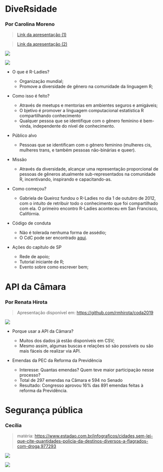 # DiveRsidade 

### Por Carolina Moreno

> [Link da apresentação (1)](https://drive.google.com/file/d/19YuvY0TIJUHyC6GbOWgm3D0PzJYhwzpe/view)

> [Link da apresentação (2)](https://docs.google.com/presentation/d/e/2PACX-1vRSfGEce2Jr8yeBaMF6Sa4Qo7yatTgCdLmVcgEWr-ed44oa_FaH_euqJPM2lWvAajf7KCzfcJsCeB4k/pub?start=true&loop=false&delayms=10000&slide=id.g6b91bc8a38_0_31)

![](https://i.imgur.com/ElVqnwH.jpg)  

![](https://i.imgur.com/4xuIGZ2.jpg)  


- O que é R-Ladies?
    - Organização mundial;
    - Promove a diversidade de gênero na comunidade da linguagem R;

- Como isso é feito?
    - Através de meetups e mentorias em ambientes seguros e amigáveis;
    - O bjetivo é promover a linguagem computacional estatística R compartilhando conhecimento
    - Qualquer pessoa que se identifique com o gênero feminino é bem-vinda, independente do nível de conhecimento.

- Público alvo
    - Pessoas que se identificam com o gênero feminino (mulheres cis, mulheres trans, e também pessoas não-binárias e queer).

- Missão
    - Através da diversidade, alcançar uma representação proporcional de pessoas de gêneros atualmente sub-representados na comunidade R, incentivando, inspirando e capacitando-as.

- Como começou?
    - Gabriela de Queiroz fundou o R-Ladies no dia 1 de outubro de 2012, com o intuito de retribuir todo o conhecimento que foi compartilhado com ela. O primeiro encontro R-Ladies aconteceu em San Francisco, Califórnia. 

- Código de conduta
    -  Não é tolerada nenhuma forma de assédio;
    - O CdC pode ser encontrado [aqui](https://github.com/rladies/starter-kit/wiki/Code-of-Conduct#portuguese).

- Ações do capítulo de SP
    - Rede de apoio;
    - Tutorial iniciante de R;
    - Evento sobre como escrever bem;  



# API da Câmara

### Por Renata Hirota

> Apresentação disponível em: https://github.com/rmhirota/coda2019

![](https://i.imgur.com/4IoeXIk.jpg)


- Porque usar a API da Câmara?
    - Muitos dos dados já estão disponíveis em CSV;
    - Mesmo assim, algumas buscas e relações só são possíveis ou são mais fáceis de realizar via API.

- Emendas da PEC da Reforma da Previdência
    - Interesse: Quantas emendas? Quem teve maior participação nesse processo?
    - Total de 297 emendas na Câmara e 594 no Senado
    - Resultado: Congresso aprovou 16% das 891 emendas feitas à reforma da Previdência.   


# Segurança pública 

### Cecília

>matéria: https://www.estadao.com.br/infograficos/cidades,sem-lei-que-cite-quantidades-policia-da-destinos-diversos-a-flagrados-com-droga,977293

![](https://i.imgur.com/cDwtxAX.jpg)    

![](https://i.imgur.com/2GRm2JX.jpg)





